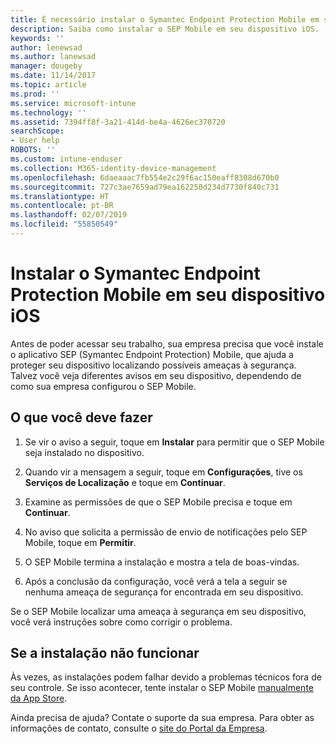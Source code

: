 ```yaml
---
title: É necessário instalar o Symantec Endpoint Protection Mobile em seu dispositivo iOS | Microsoft Docs
description: Saiba como instalar o SEP Mobile em seu dispositivo iOS.
keywords: ''
author: lenewsad
ms.author: lanewsad
manager: dougeby
ms.date: 11/14/2017
ms.topic: article
ms.prod: ''
ms.service: microsoft-intune
ms.technology: ''
ms.assetid: 7394ff8f-3a21-414d-be4a-4626ec370720
searchScope:
- User help
ROBOTS: ''
ms.custom: intune-enduser
ms.collection: M365-identity-device-management
ms.openlocfilehash: 6daeaaac7fb554e2c29f6ac150eaff8308d670b0
ms.sourcegitcommit: 727c3ae7659ad79ea162250d234d7730f840c731
ms.translationtype: HT
ms.contentlocale: pt-BR
ms.lasthandoff: 02/07/2019
ms.locfileid: "55850549"
---
```

# <a name="install-symantec-endpoint-protection-mobile-on-your-ios-device"></a>Instalar o Symantec Endpoint Protection Mobile em seu dispositivo iOS

Antes de poder acessar seu trabalho, sua empresa precisa que você instale o aplicativo SEP (Symantec Endpoint Protection) Mobile, que ajuda a proteger seu dispositivo localizando possíveis ameaças à segurança. Talvez você veja diferentes avisos em seu dispositivo, dependendo de como sua empresa configurou o SEP Mobile.

## <a name="what-you-need-to-do"></a>O que você deve fazer

1.  Se vir o aviso a seguir, toque em **Instalar** para permitir que o SEP Mobile seja instalado no dispositivo.

2. Quando vir a mensagem a seguir, toque em **Configurações**, tive os **Serviços de Localização** e toque em **Continuar**.

3. Examine as permissões de que o SEP Mobile precisa e toque em **Continuar**.

4. No aviso que solicita a permissão de envio de notificações pelo SEP Mobile, toque em **Permitir**.

5. O SEP Mobile termina a instalação e mostra a tela de boas-vindas.

6. Após a conclusão da configuração, você verá a tela a seguir se nenhuma ameaça de segurança for encontrada em seu dispositivo.

Se o SEP Mobile localizar uma ameaça à segurança em seu dispositivo, você verá instruções sobre como corrigir o problema.

## <a name="if-the-installation-doesnt-work"></a>Se a instalação não funcionar

Às vezes, as instalações podem falhar devido a problemas técnicos fora de seu controle. Se isso acontecer, tente instalar o SEP Mobile [manualmente da App Store](https://itunes.apple.com/app/sep-mobile/id695620821).

Ainda precisa de ajuda? Contate o suporte da sua empresa. Para obter as informações de contato, consulte o [site do Portal da Empresa](https://go.microsoft.com/fwlink/?linkid=2010980).

